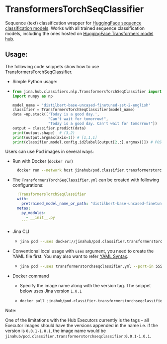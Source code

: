 # TransformersTorchSeqClassifier

Sequence (text) classification wrapper for [HuggingFace sequence classification models](https://huggingface.co/transformers/usage.html#sequence-classification). 
Works with all trained sequence classification models, including the ones hosted on 
[HuggingFace Transformers model hub](https://huggingface.co/models?pipeline_tag=text-classification).


## Usage:
The following code snippets show how to use TransformersTorchSeqClassifier.

- Simple Python usage:

 - ```python
   from jina.hub.classifiers.nlp.TransformersTorchSeqClassifier import TransformersTorchSeqClassifier
   import numpy as np
   
   model_name = 'distilbert-base-uncased-finetuned-sst-2-english'
   classifier = TransformersTorchSeqClassifier(model_name)
   data =np.stack(['Today is a good day.',
                   "Can't wait for tomorrow!",
                   "Today is a good day. Can't wait for tomorrow!"])
   output = classifier.predict(data)
   print(output.shape)  # (3,2)
   print(output.argmax(axis=1)) # [1,1,1]
   print(classifier.model.config.id2label[output[2,:].argmax()]) # POSITIVE
    ```
       

Users can use Pod images in several ways:

- Run with Docker (`docker run`)
  ```bash
    docker run --network host jinahub/pod.classifier.transformerstorchseqclassifier:0.0.1-1.0.1 --port-in 55555 --port-out 55556
    ```
    
- The `TransformersTorchSeqClassifier.yml` can be created with following configurations:
    ```yaml
      !TransformersTorchSeqClassifier
      with:
        pretrained_model_name_or_path: "distilbert-base-uncased-finetuned-sst-2-english"
      metas:
        py_modules: 
          - __init__.py
        ```
- Jina CLI
  - ```bash
    jina pod --uses docker://jinahub/pod.classifier.transformerstorchseqclassifier:0.0.1-1.0.1 --port-in 55555 --port-out 55556
    ```
    
- Conventional local usage with `uses` argument, you need to create the YAML file first. You may also want to refer [YAML Syntax](https://docs.jina.ai/chapters/yaml/executor.html).
  - ```bash
    jina pod --uses transformerstorchseqclassifier.yml --port-in 55555 --port-out 55556
    ```
    
- Docker command

  - Specify the image name along with the version tag. The snippet below uses Jina version `1.0.1`

  - ```bash
    docker pull jinahub/pod.classifier.transformerstorchseqclassifier:0.0.1-1.0.1
    ```
   
 Note:
 
 One of the limitations with the Hub Executors currently is the tags - all Executor images should have the versions appended in the name i.e.
 if the version is `0.0.1-1.0.1`, the image name would be `jinahub/pod.classifier.transformerstorchseqclassifier:0.0.1-1.0.1`.
   
 
